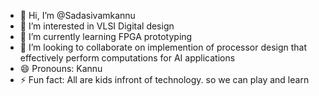 - 👋 Hi, I’m @Sadasivamkannu
- 👀 I’m interested in VLSI Digital design
- 🌱 I’m currently learning FPGA prototyping
- 💞️ I’m looking to collaborate on implemention of processor design that effectively perform computations for AI applications
- 😄 Pronouns: Kannu
- ⚡ Fun fact: All are kids infront of technology. so we can play and learn 

<!---
Sadasivamkannu/Sadasivamkannu is a ✨ special ✨ repository because its `README.md` (this file) appears on your GitHub profile.
You can click the Preview link to take a look at your changes.
--->

